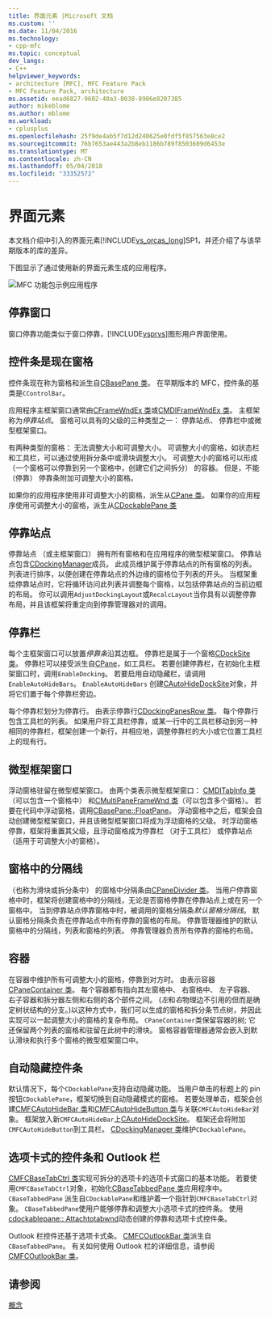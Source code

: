 ```yaml
---
title: 界面元素 |Microsoft 文档
ms.custom: ''
ms.date: 11/04/2016
ms.technology:
- cpp-mfc
ms.topic: conceptual
dev_langs:
- C++
helpviewer_keywords:
- architecture [MFC], MFC Feature Pack
- MFC Feature Pack, architecture
ms.assetid: eead6827-9602-40a3-8038-8986e8207385
author: mikeblome
ms.author: mblome
ms.workload:
- cplusplus
ms.openlocfilehash: 25f9de4ab5f7d12d240625e0fdf5f857563e8ce2
ms.sourcegitcommit: 76b7653ae443a2b8eb1186b789f8503609d6453e
ms.translationtype: MT
ms.contentlocale: zh-CN
ms.lasthandoff: 05/04/2018
ms.locfileid: "33352572"
---
```

# <a name="interface-elements"></a>界面元素
本文档介绍中引入的界面元素[!INCLUDE[vs_orcas_long](../atl/reference/includes/vs_orcas_long_md.md)]SP1，并还介绍了与该早期版本的库的差异。  
  
 下图显示了通过使用新的界面元素生成的应用程序。  
  
 ![MFC 功能包示例应用程序](../mfc/media/mfc_featurepack.png "mfc_featurepack")  
  
## <a name="window-docking"></a>停靠窗口  
 窗口停靠功能类似于窗口停靠，[!INCLUDE[vsprvs](../assembler/masm/includes/vsprvs_md.md)]图形用户界面使用。  
  
## <a name="control-bars-are-now-panes"></a>控件条是现在窗格  
 控件条现在称为窗格和派生自[CBasePane 类](../mfc/reference/cbasepane-class.md)。 在早期版本的 MFC，控件条的基类是`CControlBar`。  
  
 应用程序主框架窗口通常由[CFrameWndEx 类](../mfc/reference/cframewndex-class.md)或[CMDIFrameWndEx 类](../mfc/reference/cmdiframewndex-class.md)。 主框架称为*停靠站点*。 窗格可以具有的父级的三种类型之一： 停靠站点、 停靠栏中或微型框架窗口。  
  
 有两种类型的窗格： 无法调整大小和可调整大小。 可调整大小的窗格，如状态栏和工具栏，可以通过使用拆分条中或滑块调整大小。 可调整大小的窗格可以形成 （一个窗格可以停靠到另一个窗格中，创建它们之间拆分） 的容器。 但是，不能 （停靠） 停靠条附加可调整大小的窗格。  
  
 如果你的应用程序使用非可调整大小的窗格，派生从[CPane 类](../mfc/reference/cpane-class.md)。  如果你的应用程序使用可调整大小的窗格，派生从[CDockablePane 类](../mfc/reference/cdockablepane-class.md)  
  
## <a name="dock-site"></a>停靠站点  
 停靠站点 （或主框架窗口） 拥有所有窗格和在应用程序的微型框架窗口。 停靠站点包含[CDockingManager](../mfc/reference/cdockingmanager-class.md)成员。 此成员维护属于停靠站点的所有窗格的列表。 列表进行排序，以便创建在停靠站点的外边缘的窗格位于列表的开头。 当框架重绘停靠站点时，它将循环访问此列表并调整每个窗格，以包括停靠站点的当前边框的布局。 你可以调用`AdjustDockingLayout`或`RecalcLayout`当你具有以调整停靠布局，并且该框架将重定向到停靠管理器对的调用。  
  
## <a name="dock-bars"></a>停靠栏  
 每个主框架窗口可以放置*停靠条*沿其边框。 停靠栏是属于一个窗格[CDockSite 类](../mfc/reference/cdocksite-class.md)。 停靠栏可以接受派生自[CPane](../mfc/reference/cpane-class.md)，如工具栏。 若要创建停靠栏，在初始化主框架窗口时，调用`EnableDocking`。 若要启用自动隐藏栏，请调用`EnableAutoHideBars`。 `EnableAutoHideBars` 创建[CAutoHideDockSite](../mfc/reference/cautohidedocksite-class.md)对象，并将它们置于每个停靠栏旁边。  
  
 每个停靠栏划分为停靠行。 由表示停靠行[CDockingPanesRow 类](../mfc/reference/cdockingpanesrow-class.md)。 每个停靠行包含工具栏的列表。 如果用户将工具栏停靠，或某一行中的工具栏移动到另一种相同的停靠栏，框架创建一个新行，并相应地，调整停靠栏的大小或它位置工具栏上的现有行。  
  
## <a name="mini-frame-windows"></a>微型框架窗口  
 浮动窗格驻留在微型框架窗口。 由两个类表示微型框架窗口： [CMDITabInfo 类](../mfc/reference/cmditabinfo-class.md)（可以包含一个窗格中） 和[CMultiPaneFrameWnd 类](../mfc/reference/cmultipaneframewnd-class.md)（可以包含多个窗格）。 若要在代码中浮动窗格，调用[CBasePane::FloatPane](../mfc/reference/cbasepane-class.md#floatpane)。 浮动窗格中之后，框架会自动创建微型框架窗口，并且该微型框架窗口将成为浮动窗格的父级。 时浮动窗格停靠，框架将重置其父级，且浮动窗格成为停靠栏 （对于工具栏） 或停靠站点 （适用于可调整大小的窗格）。  
  
## <a name="pane-dividers"></a>窗格中的分隔线  
 （也称为滑块或拆分条中） 的窗格中分隔条由[CPaneDivider 类](../mfc/reference/cpanedivider-class.md)。 当用户停靠窗格中时，框架将创建窗格中的分隔线，无论是否窗格停靠在停靠站点上或在另一个窗格中。 当到停靠站点停靠窗格中时，被调用的窗格分隔条*默认窗格分隔线*。 默认窗格分隔条负责在停靠站点中所有停靠的窗格的布局。 停靠管理器维护的默认窗格中的分隔线，列表和窗格的列表。 停靠管理器负责所有停靠的窗格的布局。  
  
## <a name="containers"></a>容器  
 在容器中维护所有可调整大小的窗格，停靠到对方时。 由表示容器[CPaneContainer 类](../mfc/reference/cpanecontainer-class.md)。 每个容器都有指向其左窗格中、 右窗格中、 左子容器、 右子容器和拆分器左侧和右侧的各个部件之间。 (*左*和*右*物理边不引用的但而是确定树状结构的分支。)以这种方式中，我们可以生成的窗格和拆分条节点树，并因此实现可以一起调整大小的窗格的复杂布局。 `CPaneContainer`类保留容器的树; 它还保留两个列表的窗格和驻留在此树中的滑块。 窗格容器管理器通常会嵌入到默认滑块和执行多个窗格的微型框架窗口中。  
  
## <a name="auto-hide-control-bars"></a>自动隐藏控件条  
 默认情况下，每个`CDockablePane`支持自动隐藏功能。 当用户单击的标题上的 pin 按钮`CDockablePane`，框架切换到自动隐藏模式的窗格。 若要处理单击，框架会创建[CMFCAutoHideBar 类](../mfc/reference/cmfcautohidebar-class.md)和[CMFCAutoHideButton 类](../mfc/reference/cmfcautohidebutton-class.md)与关联`CMFCAutoHideBar`对象。 框架放入新`CMFCAutoHideBar`上[CAutoHideDockSite](../mfc/reference/cautohidedocksite-class.md)。 框架还会将附加`CMFCAutoHideButton`到工具栏。 [CDockingManager 类](../mfc/reference/cdockingmanager-class.md)维护`CDockablePane`。  
  
## <a name="tabbed-control-bars-and-outlook-bars"></a>选项卡式的控件条和 Outlook 栏  
 [CMFCBaseTabCtrl 类](../mfc/reference/cmfcbasetabctrl-class.md)实现可拆分的选项卡的选项卡式窗口的基本功能。 若要使用`CMFCBaseTabCtrl`对象，初始化[CBaseTabbedPane 类](../mfc/reference/cbasetabbedpane-class.md)应用程序中。 `CBaseTabbedPane` 派生自`CDockablePane`和维护着一个指针到`CMFCBaseTabCtrl`对象。 `CBaseTabbedPane`使用户能够停靠和调整大小选项卡式的控件条。 使用[cdockablepane:: Attachtotabwnd](../mfc/reference/cdockablepane-class.md#attachtotabwnd)动态创建的停靠和选项卡式控件条。  
  
 Outlook 栏控件还基于选项卡式条。 [CMFCOutlookBar 类](../mfc/reference/cmfcoutlookbar-class.md)派生自`CBaseTabbedPane`。 有关如何使用 Outlook 栏的详细信息，请参阅[CMFCOutlookBar 类](../mfc/reference/cmfcoutlookbar-class.md)。  
  
## <a name="see-also"></a>请参阅  
 [概念](../mfc/mfc-concepts.md)

